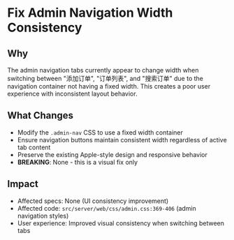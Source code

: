 # Fix Admin Navigation Width Consistency

## Why
The admin navigation tabs currently appear to change width when switching between "添加订单", "订单列表", and "搜索订单" due to the navigation container not having a fixed width. This creates a poor user experience with inconsistent layout behavior.

## What Changes
- Modify the `.admin-nav` CSS to use a fixed width container
- Ensure navigation buttons maintain consistent width regardless of active tab content
- Preserve the existing Apple-style design and responsive behavior
- **BREAKING**: None - this is a visual fix only

## Impact
- Affected specs: None (UI consistency improvement)
- Affected code: `src/server/web/css/admin.css:369-406` (admin navigation styles)
- User experience: Improved visual consistency when switching between tabs
